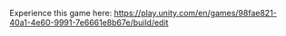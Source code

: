 Experience this game here: https://play.unity.com/en/games/98fae821-40a1-4e60-9991-7e6661e8b67e/build/edit
